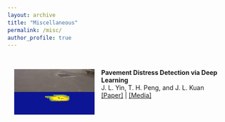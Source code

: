 ```yaml
---
layout: archive
title: "Miscellaneous"
permalink: /misc/
author_profile: true
---
```

<br>
<img src='../images/PDetection.gif' width="180" style="float: left; margin: 15px">

<strong> Pavement Distress Detection via Deep Learning </strong> 
<br> J. L. Yin, T. H. Peng, and J. L. Kuan
<br> [[Paper]](https://ieeexplore.ieee.org/abstract/document/9015591) | [[Media]](http://yzunews.yzu.edu.tw/national-college-college-open-source-software-program-creative-design-competition/)
<br>
<br>
<br>


